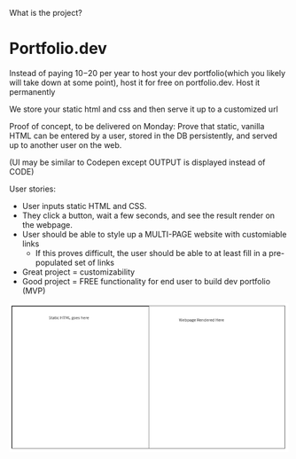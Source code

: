 What is the project?

# Portfolio.dev

Instead of paying $10-$20 per year to host your dev portfolio(which you likely will take down at some point), host it for free on portfolio.dev. Host it permanently

We store your static html and css and then serve it up to a customized url

Proof of concept, to be delivered on Monday: Prove that static, vanilla HTML can be entered by a user, stored in the DB persistently, and served up to another user on the web. 

(UI may be similar to Codepen except OUTPUT is displayed instead of CODE)



User stories:

* User inputs static HTML and CSS.
* They click a button, wait a few seconds, and see the result render on the webpage.
* User should be able to style up a MULTI-PAGE website with customiable links
	* If this proves difficult, the user should be able to at least fill in a pre-populated set of links
* Great project = customizability
* Good project = FREE functionality for end user to build dev portfolio (MVP)

![image](images/p4_idea.png)


